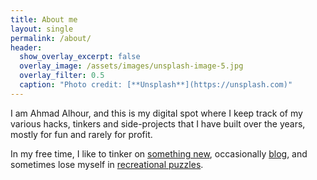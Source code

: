 ```yaml
---
title: About me
layout: single
permalink: /about/
header:
  show_overlay_excerpt: false
  overlay_image: /assets/images/unsplash-image-5.jpg
  overlay_filter: 0.5
  caption: "Photo credit: [**Unsplash**](https://unsplash.com)"
---
```

I am Ahmad Alhour, and this is my digital spot where I keep track of my various hacks, tinkers and side-projects that I have built over the years, mostly for fun and rarely for profit.

In my free time, I like to tinker on [something new](/projects), occasionally [blog](/blog), and sometimes lose myself in [recreational puzzles](https://projecteuler.net/).

<!-- You can get in touch with me via email [here](mailto:< NO EMAIL >). -->

